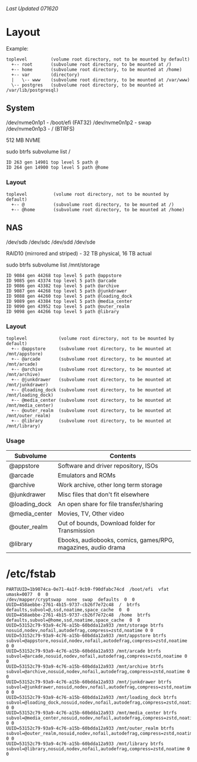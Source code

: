 _Last Updated 071620_

# Layout

Example:

```
toplevel         (volume root directory, not to be mounted by default)
  +-- root       (subvolume root directory, to be mounted at /)
  +-- home       (subvolume root directory, to be mounted at /home)
  +-- var        (directory)
  |   \-- www    (subvolume root directory, to be mounted at /var/www)
  \-- postgres   (subvolume root directory, to be mounted at /var/lib/postgresql)
```

## System

/dev/nvme0n1p1 - /boot/efi (FAT32)
/dev/nvme0n1p2 - swap
/dev/nvme0n1p3 - / (BTRFS)

512 MB NVME

sudo btrfs subvolume list /

```
ID 263 gen 14901 top level 5 path @
ID 264 gen 14900 top level 5 path @home
```

### Layout

```
toplevel          (volume root directory, not to be mounted by default)
  +-- @           (subvolume root directory, to be mounted at /)
  +-- @home       (subvolume root directory, to be mounted at /home)
```

## NAS

/dev/sdb
/dev/sdc
/dev/sdd
/dev/sde

RAID10 (mirrored and striped) - 32 TB physical, 16 TB actual

sudo btrfs subvolume list /mnt/storage

```
ID 9084 gen 44268 top level 5 path @appstore
ID 9085 gen 43374 top level 5 path @arcade
ID 9086 gen 43382 top level 5 path @archive
ID 9087 gen 44268 top level 5 path @junkdrawer
ID 9088 gen 44260 top level 5 path @loading_dock
ID 9089 gen 43384 top level 5 path @media_center
ID 9090 gen 43952 top level 5 path @outer_realm
ID 9098 gen 44266 top level 5 path @library
```

### Layout

```
toplevel            (volume root directory, not to be mounted by default)
  +-- @appstore     (subvolume root directory, to be mounted at /mnt/appstore)
  +-- @arcade       (subvolume root directory, to be mounted at /mnt/arcade)
  +-- @archive      (subvolume root directory, to be mounted at /mnt/archive)
  +-- @junkdrawer   (subvolume root directory, to be mounted at /mnt/junkdrawer)
  +-- @loading_dock (subvolume root directory, to be mounted at /mnt/loading_dock)
  +-- @media_center (subvolume root directory, to be mounted at /mnt/media_center)
  +-- @outer_realm  (subvolume root directory, to be mounted at /mnt/outer_realm)
  +-- @library      (subvolume root directory, to be mounted at /mnt/library)
```

### Usage

| Subvolume | Contents |
|-----------|----------|
| @appstore | Software and driver repository, ISOs |
| @arcade | Emulators and ROMs |
| @archive | Work archive, other long term storage |
| @junkdrawer | Misc files that don't fit elsewhere |
| @loading_dock | An open share for file transfer/sharing |
| @media_center | Movies, TV, Other video|
| @outer_realm | Out of bounds, Download folder for Transmission |
| @library | Ebooks, audiobooks, comics, games/RPG, magazines, audio drama |

# /etc/fstab

```
PARTUUID=1b9074ca-0e71-4a1f-9cb9-f90dfabc74cd  /boot/efi  vfat  umask=0077  0  0
/dev/mapper/cryptswap  none  swap  defaults  0  0
UUID=458aebbe-2761-4b15-9737-cb26f7e72c48  /  btrfs  defaults,subvol=@,ssd,noatime,space_cache  0  0
UUID=458aebbe-2761-4b15-9737-cb26f7e72c48  /home  btrfs  defaults,subvol=@home,ssd,noatime,space_cache  0  0
UUID=53152c79-93a9-4c76-a15b-60bdda12a933 /mnt/storage btrfs nosuid,nodev,nofail,autodefrag,compress=zstd,noatime 0 0
UUID=53152c79-93a9-4c76-a15b-60bdda12a933 /mnt/appstore btrfs subvol=@appstore,nosuid,nodev,nofail,autodefrag,compress=zstd,noatime 0 0
UUID=53152c79-93a9-4c76-a15b-60bdda12a933 /mnt/arcade btrfs subvol=@arcade,nosuid,nodev,nofail,autodefrag,compress=zstd,noatime 0 0
UUID=53152c79-93a9-4c76-a15b-60bdda12a933 /mnt/archive btrfs subvol=@archive,nosuid,nodev,nofail,autodefrag,compress=zstd,noatime 0 0
UUID=53152c79-93a9-4c76-a15b-60bdda12a933 /mnt/junkdrawer btrfs subvol=@junkdrawer,nosuid,nodev,nofail,autodefrag,compress=zstd,noatime 0 0
UUID=53152c79-93a9-4c76-a15b-60bdda12a933 /mnt/loading_dock btrfs subvol=@loading_dock,nosuid,nodev,nofail,autodefrag,compress=zstd,noatime 0 0
UUID=53152c79-93a9-4c76-a15b-60bdda12a933 /mnt/media_center btrfs subvol=@media_center,nosuid,nodev,nofail,autodefrag,compress=zstd,noatime 0 0
UUID=53152c79-93a9-4c76-a15b-60bdda12a933 /mnt/outer_realm btrfs subvol=@outer_realm,nosuid,nodev,nofail,autodefrag,compress=zstd,noatime 0 0
UUID=53152c79-93a9-4c76-a15b-60bdda12a933 /mnt/library btrfs subvol=@library,nosuid,nodev,nofail,autodefrag,compress=zstd,noatime 0 0
```
